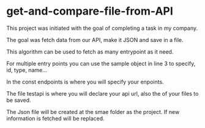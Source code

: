 # get-and-compare-file-from-API
 This project was initiated with the goal of completing a task in my company.

 The goal was fetch data from our API, make it JSON and save in a file.

 This algorithm can be used to fetch as many entrypoint as it need. 

 For multiple entry points you can use the sample object in line 3 to specify, id, type, name...

 In the const endpoints is where you will specify your enpoints.

 The file testapi is where you will declare your api url, also the of your files to be saved.

 The Json file will be created at the smae folder as the project. If new information is fetched will be replaced.